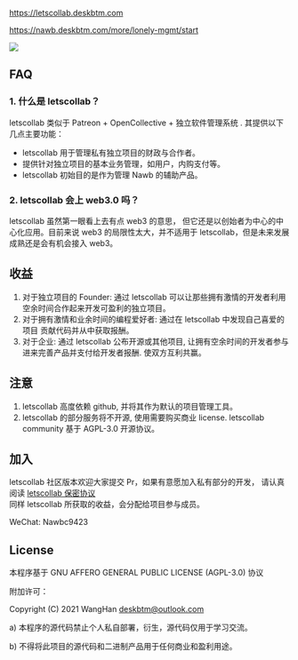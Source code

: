 https://letscollab.deskbtm.com

https://nawb.deskbtm.com/more/lonely-mgmt/start

<img src="https://s2.loli.net/2022/04/25/dPcuzynwbxStgl4.png" />

<br />

## FAQ

### 1. 什么是 letscollab？

letscollab 类似于 Patreon + OpenCollective + 独立软件管理系统 . 其提供以下几点主要功能：

- letscollab 用于管理私有独立项目的财政与合作者。
- 提供针对独立项目的基本业务管理，如用户，内购支付等。
- letscollab 初始目的是作为管理 Nawb 的辅助产品。

### 2. letscollab 会上 web3.0 吗？

letscollab 虽然第一眼看上去有点 web3 的意思， 但它还是以创始者为中心的中心化应用。目前来说 web3 的局限性太大，并不适用于 letscollab，但是未来发展成熟还是会有机会接入 web3。

## 收益

1.  对于独立项目的 Founder: 通过 letscollab 可以让那些拥有激情的开发者利用空余时间合作起来开发可盈利的独立项目。
2.  对于拥有激情和业余时间的编程爱好者: 通过在 letscollab 中发现自己喜爱的项目 贡献代码并从中获取报酬。
3.  对于企业: 通过 letscollab 公布开源或其他项目, 让拥有空余时间的开发者参与进来完善产品并支付给开发者报酬. 使双方互利共赢。

## 注意

1. letscollab 高度依赖 github, 并将其作为默认的项目管理工具。
2. letscollab 的部分服务将不开源, 使用需要购买商业 license. letscollab community 基于 AGPL-3.0 开源协议。

## 加入

letscollab 社区版本欢迎大家提交 Pr，如果有意愿加入私有部分的开发， 请认真阅读 [letscollab 保密协议](./docs/confidentiality-agreement.md)
<br />
同样 letscollab 所获取的收益，会分配给项目参与成员。

WeChat: Nawbc9423

## License

本程序基于 GNU AFFERO GENERAL PUBLIC LICENSE (AGPL-3.0) 协议

附加许可：

Copyright (C) 2021 WangHan <deskbtm@outlook.com>

a) 本程序的源代码禁止个人私自部署，衍生，源代码仅用于学习交流。

b) 不得将此项目的源代码和二进制产品用于任何商业和盈利用途。
